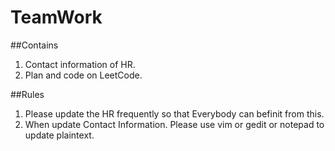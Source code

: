 # TeamWork


##Contains 
1. Contact information of HR.
2. Plan and code on LeetCode.

##Rules
1. Please update the HR frequently so that Everybody can befinit from this. 
2. When update Contact Information. Please use vim or gedit or notepad to update
   plaintext. 
